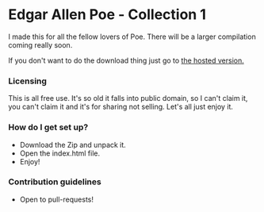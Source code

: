 # Edgar Allen Poe - Collection 1 #

I made this for all the fellow lovers of Poe. There will be a larger compilation coming really soon.

If you don't want to do the download thing just go to [the hosted version.](http://www.victorpfuentes.com/eapoe/)

### Licensing ###

This is all free use. It's so old it falls into public domain, so I can't claim it, you can't claim it and it's for sharing not selling. Let's all just enjoy it.

### How do I get set up? ###

* Download the Zip and unpack it.
* Open the index.html file.
* Enjoy!

### Contribution guidelines ###

* Open to pull-requests!
